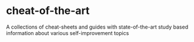 # cheat-of-the-art
A collections of cheat-sheets and guides with state-of-the-art study based information about various self-improvement topics
